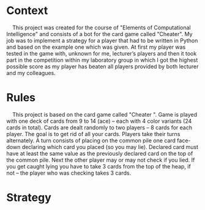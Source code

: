 # Context
&nbsp;&nbsp;&nbsp;&nbsp;This project was created for the course of "Elements of Computational Intelligence" and consists of a bot for the card game called "Cheater". My job was to implement a strategy for a player that had to be written in Python and based on the example one which was given. At first my player was tested in the game with, unknown for me, lecturer’s players and then it took part in the competition within my laboratory group in which I got the highest possible score as my player has beaten all players provided by both lecturer and my colleagues.
# Rules
&nbsp;&nbsp;&nbsp;&nbsp;This project is based on the card game called "Cheater ". Game is played with one deck of cards from 9 to 14 (ace) – each with 4 color variants (24 cards in total). Cards are dealt randomly to two players – 8 cards for each player. The goal is to get rid of all your cards. Players take their turns alternately. A turn consists of placing on the common pile one card face-down declaring which card you placed (so you may lie). Declared card must have at least the same value as the previously declared card on the top of the common pile. Next the other player may or may not check if you lied. If you get caught lying  you have to take 3 cards from the top of the heap, if not – the player who was checking takes 3 cards.
# Strategy
